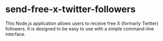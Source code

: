 # send-free-x-twitter-followers
This Node.js application allows users to receive free X (formarly Twitter) followers. It is designed to be easy to use with a simple command-line interface.
